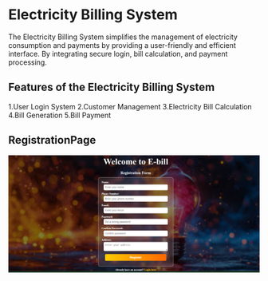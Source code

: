 # Electricity Billing System
The Electricity Billing System simplifies the management of electricity consumption and payments by providing a user-friendly and efficient interface. By integrating secure login, bill calculation, and payment processing.

## Features of the Electricity Billing System

1.User Login System
2.Customer Management
3.Electricity Bill Calculation
4.Bill Generation
5.Bill Payment

## RegistrationPage

![image alt](https://github.com/trinadhgeti999/Electricity-Billing-System/blob/e7fee497f6de50cc4e256717b5b5fc14fee68fe8/RegistrationPage.png)

